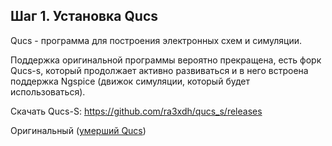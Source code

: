 ## Шаг 1. Установка Qucs

Qucs - программа для построения электронных схем и симуляции.

Поддержка оригинальной программы вероятно прекращена, есть форк Qucs-s, который продолжает активно развиваться и в него встроена поддержка Ngspice (движок симуляции, который будет использоваться).

Скачать Qucs-S:  https://github.com/ra3xdh/qucs_s/releases

Оригинальный ([умерший Qucs](https://qucs.sourceforge.net/))